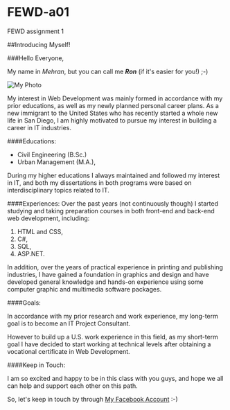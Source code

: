 # FEWD-a01
FEWD assignment 1

##Introducing Myself!

###Hello Everyone, 

My name in _Mehran_, but you can call me _**Ron**_ (if it's easier for you!) ;-)

![My Photo](https://scontent.fsan1-1.fna.fbcdn.net/v/t1.0-9/13419247_10154133913289627_2746365645209495970_n.jpg?oh=9479b43961b0319ee0a445379dd87a6d&oe=58FF26D2)

My interest in Web Development was mainly formed in accordance with my prior educations, as well as my newly planned personal career plans. As a new immigrant to the United States who has recently started a whole new life in San Diego, I am highly motivated to pursue my interest in building a career in IT industries.

####Educations:
* Civil Engineering (B.Sc.) 
* Urban Management (M.A.), 

During my higher educations I always maintained and followed my interest in IT, and both my dissertations in both programs were based on interdisciplinary topics related to IT.

####Experiences:
Over the past years (not continuously though) I started studying and taking preparation courses in both front-end and back-end web development, including:

1. HTML and CSS,
2. C#,
3. SQL,
4. ASP.NET. 

In addition, over the years of practical experience in printing and publishing industries, I have gained a foundation in graphics and design and have developed general knowledge and hands-on experience using some computer graphic and multimedia software packages.

####Goals:

In accordance with my prior research and work experience, my long-term goal is to become an IT Project Consultant. 

However to build up a U.S. work experience in this field, as my short-term goal I have decided to start working at technical levels after obtaining a vocational certificate in Web Development.

####Keep in Touch:

I am so excited and happy to be in this class with you guys, and hope we all can help and support each other on this path. 

So, let's keep in touch by through [My Facebook Account](http://www.facebook.com/mehran.njp) :-)


